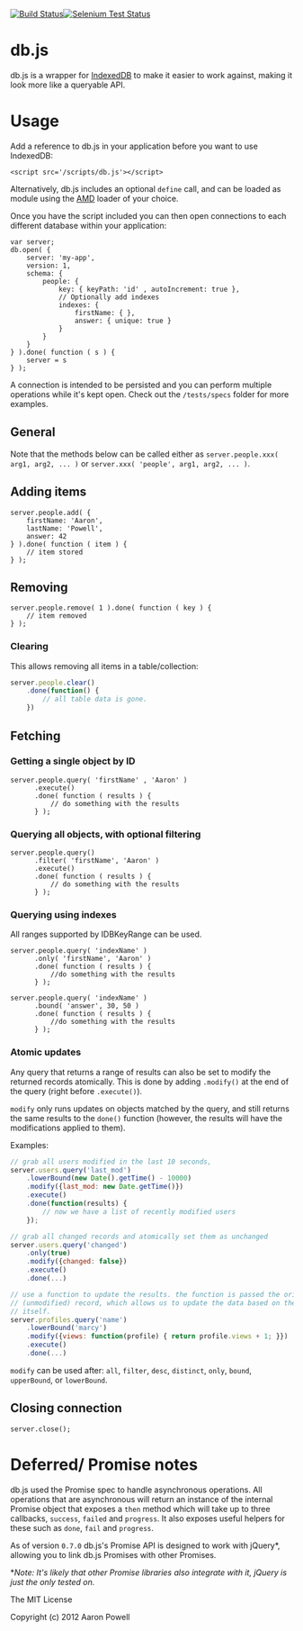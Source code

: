[![Build Status](https://travis-ci.org/aaronpowell/db.js.png?branch=master)](https://travis-ci.org/aaronpowell/db.js)[![Selenium Test Status](https://saucelabs.com/buildstatus/aaronpowell)](https://saucelabs.com/u/aaronpowell)

db.js
=====

db.js is a wrapper for [IndexedDB](http://www.w3.org/TR/IndexedDB/) to make it easier to work against, making it look more like a queryable API.

Usage
====

Add a reference to db.js in your application before you want to use IndexedDB:

	<script src='/scripts/db.js'></script>

Alternatively, db.js includes an optional `define` call, and can be loaded as module using the [AMD](https://github.com/amdjs/amdjs-api/wiki/AMD) loader of your choice.

Once you have the script included you can then open connections to each different database within your application:

	var server;
	db.open( {
	    server: 'my-app',
	    version: 1,
	    schema: {
	        people: {
	            key: { keyPath: 'id' , autoIncrement: true },
	            // Optionally add indexes
	            indexes: {
	                firstName: { },
	                answer: { unique: true }
	            }
	        }
	    }
	} ).done( function ( s ) {
	    server = s
	} );

A connection is intended to be persisted and you can perform multiple operations while it's kept open. Check out the `/tests/specs` folder for more examples.

## General

Note that the methods below can be called either as `server.people.xxx( arg1, arg2, ... )` or `server.xxx( 'people', arg1, arg2, ... )`.

## Adding items

	server.people.add( {
	    firstName: 'Aaron',
	    lastName: 'Powell',
	    answer: 42
	} ).done( function ( item ) {
	    // item stored
	} );

## Removing

	server.people.remove( 1 ).done( function ( key ) {
	    // item removed
	} );

### Clearing
This allows removing all items in a table/collection:

```javascript
server.people.clear()
    .done(function() {
        // all table data is gone.
    })
```

## Fetching

### Getting a single object by ID

	server.people.query( 'firstName' , 'Aaron' )
	      .execute()
	      .done( function ( results ) {
	          // do something with the results
	      } );

### Querying all objects, with optional filtering

	server.people.query()
	      .filter( 'firstName', 'Aaron' )
	      .execute()
	      .done( function ( results ) {
	          // do something with the results
	      } );

### Querying using indexes

All ranges supported by IDBKeyRange can be used.

	server.people.query( 'indexName' )
	      .only( 'firstName', 'Aaron' )
	      .done( function ( results ) {
	          //do something with the results
	      } );

	server.people.query( 'indexName' )
	      .bound( 'answer', 30, 50 )
	      .done( function ( results ) {
	          //do something with the results
	      } );

### Atomic updates

Any query that returns a range of results can also be set to modify the returned
records atomically. This is done by adding `.modify()` at the end of the query
(right before `.execute()`).

`modify` only runs updates on objects matched by the query, and still returns
the same results to the `done()` function (however, the results will have the
modifications applied to them).

Examples:

```javascript
// grab all users modified in the last 10 seconds,
server.users.query('last_mod')
    .lowerBound(new Date().getTime() - 10000)
    .modify({last_mod: new Date.getTime()})
    .execute()
    .done(function(results) {
        // now we have a list of recently modified users
    });

// grab all changed records and atomically set them as unchanged
server.users.query('changed')
    .only(true)
    .modify({changed: false})
    .execute()
    .done(...)

// use a function to update the results. the function is passed the original
// (unmodified) record, which allows us to update the data based on the record
// itself.
server.profiles.query('name')
    .lowerBound('marcy')
    .modify({views: function(profile) { return profile.views + 1; }})
    .execute()
    .done(...)

```

`modify` can be used after: `all`, `filter`, `desc`, `distinct`, `only`,
`bound`, `upperBound`, or `lowerBound`.

## Closing connection

	server.close();

# Deferred/ Promise notes

db.js used the Promise spec to handle asynchronous operations. All operations that are asynchronous will return an instance of the internal Promise object that exposes a `then` method which will take up to three callbacks, `success`, `failed` and `progress`. It also exposes useful helpers for these such as `done`, `fail` and `progress`.

As of version `0.7.0` db.js's Promise API is designed to work with jQuery*, allowing you to link db.js Promises with other Promises.

*_Note: It's likely that other Promise libraries also integrate with it, jQuery is just the only tested on._

The MIT License

Copyright (c) 2012 Aaron Powell
